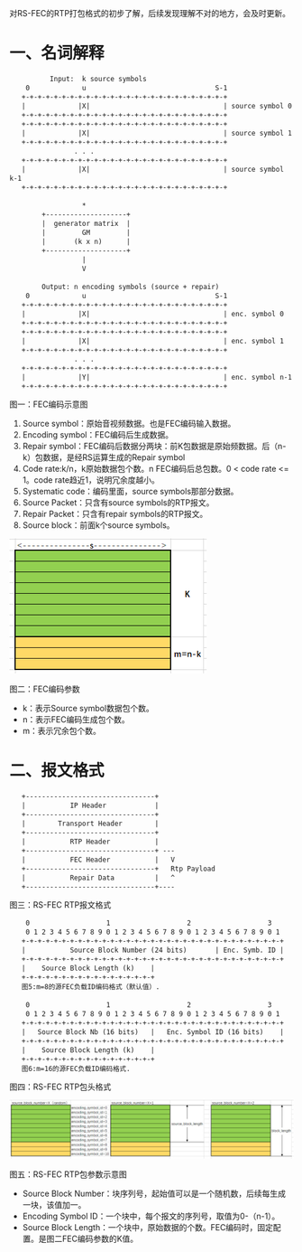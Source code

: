 对RS-FEC的RTP打包格式的初步了解，后续发现理解不对的地方，会及时更新。

# 一、名词解释

```
          Input:  k source symbols
    0             u                                S-1
   +-+-+-+-+-+-+-+-+-+-+-+-+-+-+-+-+-+-+-+-+-+-+-+-+-+
   |             |X|                                 | source symbol 0
   +-+-+-+-+-+-+-+-+-+-+-+-+-+-+-+-+-+-+-+-+-+-+-+-+-+
   +-+-+-+-+-+-+-+-+-+-+-+-+-+-+-+-+-+-+-+-+-+-+-+-+-+
   |             |X|                                 | source symbol 1
   +-+-+-+-+-+-+-+-+-+-+-+-+-+-+-+-+-+-+-+-+-+-+-+-+-+
                . . .
   +-+-+-+-+-+-+-+-+-+-+-+-+-+-+-+-+-+-+-+-+-+-+-+-+-+
   |             |X|                                 | source symbol k-1
   +-+-+-+-+-+-+-+-+-+-+-+-+-+-+-+-+-+-+-+-+-+-+-+-+-+

                  *
        +--------------------+
        |  generator matrix  |
        |         GM         |
        |       (k x n)      |
        +--------------------+
                  |
                  V

        Output: n encoding symbols (source + repair)
    0             u                                S-1
   +-+-+-+-+-+-+-+-+-+-+-+-+-+-+-+-+-+-+-+-+-+-+-+-+-+
   |             |X|                                 | enc. symbol 0
   +-+-+-+-+-+-+-+-+-+-+-+-+-+-+-+-+-+-+-+-+-+-+-+-+-+
   +-+-+-+-+-+-+-+-+-+-+-+-+-+-+-+-+-+-+-+-+-+-+-+-+-+
   |             |X|                                 | enc. symbol 1
   +-+-+-+-+-+-+-+-+-+-+-+-+-+-+-+-+-+-+-+-+-+-+-+-+-+
                . . .
   +-+-+-+-+-+-+-+-+-+-+-+-+-+-+-+-+-+-+-+-+-+-+-+-+-+
   |             |Y|                                 | enc. symbol n-1
   +-+-+-+-+-+-+-+-+-+-+-+-+-+-+-+-+-+-+-+-+-+-+-+-+-+

```
图一：FEC编码示意图

1. Source symbol：原始音视频数据。也是FEC编码输入数据。
2. Encoding symbol：FEC编码后生成数据。
3. Repair symbol：FEC编码后数据分两块：前K包数据是原始频数据。后（n-k）包数据，是经RS运算生成的Repair symbol
4. Code rate:k/n，k原始数据包个数。n FEC编码后总包数。0 < code rate <= 1。code rate趋近1，说明冗余度越小。
5. Systematic code：编码里面，source symbols那部分数据。
6. Source Packet：只含有source symbols的RTP报文。
7. Repair Packet：只含有repair symbols的RTP报文。
8. Source block：前面k个source symbols。

![](rsfec1.png)

图二：FEC编码参数

- k：表示Source symbol数据包个数。
- n：表示FEC编码生成包个数。
- m：表示冗余包个数。

# 二、报文格式

```
   +--------------------------------+
   |           IP Header            |
   +--------------------------------+
   |        Transport Header        |
   +--------------------------------+
   |           RTP Header           |
   +--------------------------------+ ---
   |           FEC Header           |   V
   +--------------------------------+   Rtp Payload
   |           Repair Data          |   ^
   +--------------------------------+----
```

图三：RS-FEC RTP报文格式

```
    0                   1                   2                   3
    0 1 2 3 4 5 6 7 8 9 0 1 2 3 4 5 6 7 8 9 0 1 2 3 4 5 6 7 8 9 0 1
   +-+-+-+-+-+-+-+-+-+-+-+-+-+-+-+-+-+-+-+-+-+-+-+-+-+-+-+-+-+-+-+-+
   |           Source Block Number (24 bits)       | Enc. Symb. ID |
   +-+-+-+-+-+-+-+-+-+-+-+-+-+-+-+-+-+-+-+-+-+-+-+-+-+-+-+-+-+-+-+-+
   |    Source Block Length (k)    |
   +-+-+-+-+-+-+-+-+-+-+-+-+-+-+-+-+
   图5:m=8的源FEC负载ID编码格式（默认值）.

    0                   1                   2                   3
    0 1 2 3 4 5 6 7 8 9 0 1 2 3 4 5 6 7 8 9 0 1 2 3 4 5 6 7 8 9 0 1
   +-+-+-+-+-+-+-+-+-+-+-+-+-+-+-+-+-+-+-+-+-+-+-+-+-+-+-+-+-+-+-+-+
   |   Source Block Nb (16 bits)   |   Enc. Symbol ID (16 bits)    |
   +-+-+-+-+-+-+-+-+-+-+-+-+-+-+-+-+-+-+-+-+-+-+-+-+-+-+-+-+-+-+-+-+
   |    Source Block Length (k)    |
   +-+-+-+-+-+-+-+-+-+-+-+-+-+-+-+-+
   图6:m=16的源FEC负载ID编码格式.
```

图四：RS-FEC RTP包头格式

![](rsfec2.png)

图五：RS-FEC RTP包参数示意图

- Source Block Number：块序列号，起始值可以是一个随机数，后续每生成一块，该值加一。
- Encoding Symbol ID：一个块中，每个报文的序列号，取值为0-（n-1）。
- Source Block Length：一个块中，原始数据的个数。FEC编码时，固定配置。是图二FEC编码参数的K值。